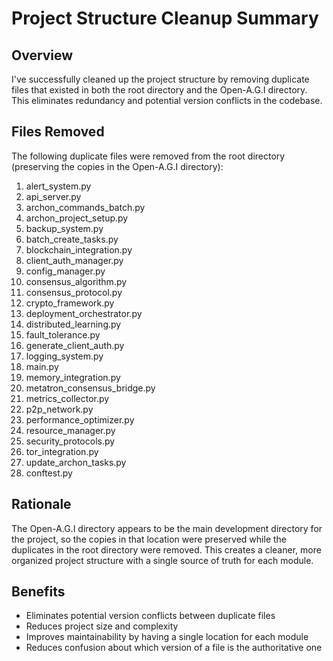 # Project Structure Cleanup Summary

## Overview
I've successfully cleaned up the project structure by removing duplicate files that existed in both the root directory and the Open-A.G.I directory. This eliminates redundancy and potential version conflicts in the codebase.

## Files Removed
The following duplicate files were removed from the root directory (preserving the copies in the Open-A.G.I directory):

1. alert_system.py
2. api_server.py
3. archon_commands_batch.py
4. archon_project_setup.py
5. backup_system.py
6. batch_create_tasks.py
7. blockchain_integration.py
8. client_auth_manager.py
9. config_manager.py
10. consensus_algorithm.py
11. consensus_protocol.py
12. crypto_framework.py
13. deployment_orchestrator.py
14. distributed_learning.py
15. fault_tolerance.py
16. generate_client_auth.py
17. logging_system.py
18. main.py
19. memory_integration.py
20. metatron_consensus_bridge.py
21. metrics_collector.py
22. p2p_network.py
23. performance_optimizer.py
24. resource_manager.py
25. security_protocols.py
26. tor_integration.py
27. update_archon_tasks.py
28. conftest.py

## Rationale
The Open-A.G.I directory appears to be the main development directory for the project, so the copies in that location were preserved while the duplicates in the root directory were removed. This creates a cleaner, more organized project structure with a single source of truth for each module.

## Benefits
- Eliminates potential version conflicts between duplicate files
- Reduces project size and complexity
- Improves maintainability by having a single location for each module
- Reduces confusion about which version of a file is the authoritative one